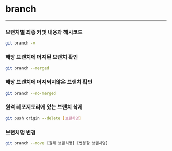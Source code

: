 # branch

---

### 브랜치별 최종 커밋 내용과 해시코드
```bash
git branch -v
```

### 해당 브랜치에 머지된 브랜치 확인
```bash
git branch --merged
```

### 해당 브랜치에 머지되지않은 브랜치 확인
```bash
git branch --no-merged
```

### 원격 레포지토리에 있는 브랜치 삭제
```bash
git push origin --delete [브랜치명]
```

### 브랜치명 변경
```bash
git branch --move [원래 브랜치명] [변경할 브랜치명]
```
